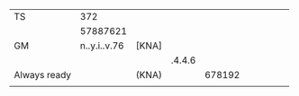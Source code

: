 

|   |   |   |   |   |   |   |   |   |   |
|---|---|---|---|---|---|---|---|---|---|
| TS            | 372
|               | 57887621      |  
| GM            | n..y.i..v.76  |  [KNA]        | 
|               |               |               | .4.4.6
| Always ready  |               |  (KNA)        |         | 678192
|   |   |   |   |   |   |   |   |   |   |
